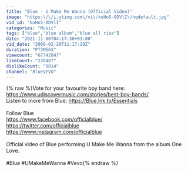 ```yaml
---
title: "Blue - U Make Me Wanna (Official Video)"
image: "https:\/\/i.ytimg.com\/vi\/koHo5-0DVlI\/hqdefault.jpg"
vid_id: "koHo5-0DVlI"
categories: "Music"
tags: ["blue","blue album","blue all rise"]
date: "2021-11-06T04:17:30+03:00"
vid_date: "2009-02-28T11:17:19Z"
duration: "PT3M56S"
viewcount: "67742047"
likeCount: "239487"
dislikeCount: "8014"
channel: "BlueVEVO"
---
```

{% raw %}Vote for your favourite boy band here: <a rel="nofollow" target="blank" href="https://www.udiscovermusic.com/stories/best-boy-bands/">https://www.udiscovermusic.com/stories/best-boy-bands/</a><br />Listen to more from Blue: <a rel="nofollow" target="blank" href="https://Blue.lnk.to/Essentials">https://Blue.lnk.to/Essentials</a><br /><br />Follow Blue<br /><a rel="nofollow" target="blank" href="https://www.facebook.com/officialblue/">https://www.facebook.com/officialblue/</a><br /><a rel="nofollow" target="blank" href="https://twitter.com/officialblue">https://twitter.com/officialblue</a><br /><a rel="nofollow" target="blank" href="https://www.instagram.com/officialblue">https://www.instagram.com/officialblue</a><br /><br />Official video of Blue performing U Make Me Wanna from the album One Love.<br /><br />#Blue #UMakeMeWanna #Vevo{% endraw %}
